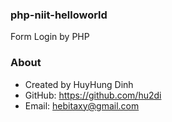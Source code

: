 ### php-niit-helloworld
Form Login by PHP

### About
- Created by HuyHung Dinh
- GitHub: https://github.com/hu2di
- Email: hebitaxy@gmail.com
